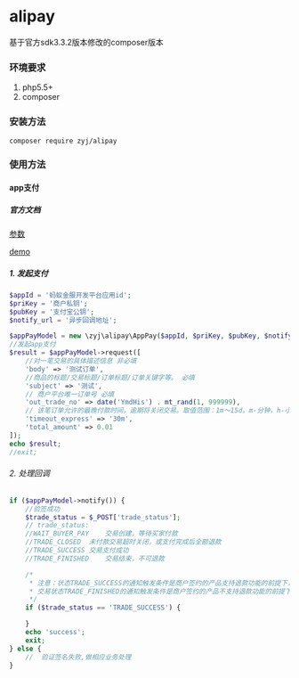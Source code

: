 # alipay
基于官方sdk3.3.2版本修改的composer版本

### 环境要求
1. php5.5+
2. composer

### 安装方法
`composer require zyj/alipay`

### 使用方法
#### app支付

##### 官方文档
[参数](https://docs.open.alipay.com/204/105301/)

[demo](https://docs.open.alipay.com/54/106370/)

##### 1. 发起支付
```php
$appId = '蚂蚁金服开发平台应用id';
$priKey = '商户私钥';
$pubKey = '支付宝公钥';
$notify_url = '异步回调地址';

$appPayModel = new \zyj\alipay\AppPay($appId, $priKey, $pubKey, $notify_url);
//发起app支付
$result = $appPayModel->request([
    //对一笔交易的具体描述信息 非必填
    'body' => '测试订单',
    //商品的标题/交易标题/订单标题/订单关键字等。 必填
    'subject' => '测试',
    // 商户平台唯一订单号 必填
    'out_trade_no' => date('YmdHis') . mt_rand(1, 999999),
    // 该笔订单允许的最晚付款时间，逾期将关闭交易。取值范围：1m～15d。m-分钟，h-小时，d-天，1c-当天（1c-当天的情况下，无论交易何时创建，都在0点关闭）。 该参数数值不接受小数点， 如 1.5h，可转换为 90m。注：若为空，则默认为15d。
    'timeout_express' => '30m',
    'total_amount' => 0.01
]);
echo $result;
//exit;
```
###### 2. 处理回调
```php
if ($appPayModel->notify()) {
    //验签成功
    $trade_status = $_POST['trade_status'];
    // trade_status:
    //WAIT_BUYER_PAY	交易创建，等待买家付款
    //TRADE_CLOSED	未付款交易超时关闭，或支付完成后全额退款
    //TRADE_SUCCESS	交易支付成功
    //TRADE_FINISHED	交易结束，不可退款

    /*
     * 注意：状态TRADE_SUCCESS的通知触发条件是商户签约的产品支持退款功能的前提下，买家付款成功；
     * 交易状态TRADE_FINISHED的通知触发条件是商户签约的产品不支持退款功能的前提下，买家付款成功；或者，商户签约的产品支持退款功能的前提下，交易已经成功并且已经超过可退款期限。
     */
    if ($trade_status == 'TRADE_SUCCESS') {

    }
    echo 'success';
    exit;
} else {
    //  验证签名失败,做相应业务处理
}
```



